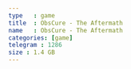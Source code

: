 ```yaml
---
type   : game
title  : ObsCure - The Aftermath
name   : ObsCure - The Aftermath
categories: [game]
telegram : 1286
size : 1.4 GB
---
```



